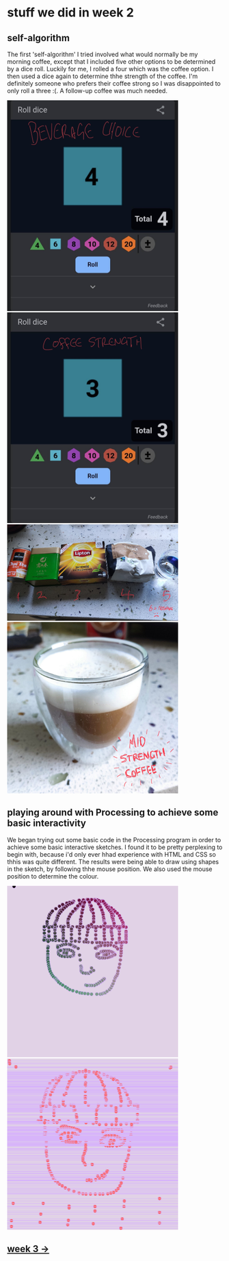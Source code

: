 # stuff we did in week 2

## self-algorithm 

The first 'self-algorithm' I tried involved what would normally be my morning coffee, except that I included five other options to be determined by a dice roll. Luckily for me, I rolled a four which was the coffee option. I then used a dice again to determine thhe strength of the coffee. I'm definitely someone who prefers their coffee strong so I was disappointed to only roll a three :(. A follow-up coffee was much needed.

<img src="Screenshot_2020-07-31-09-13-03-523_com.google.android.googlequicksearchbox.JPG" width="400" height="492">
<img src="Screenshot_2020-07-31-09-14-39-197_com.google.android.googlequicksearchbox.JPG" width="400" height="492">
<img src="IMG_20200731_081415.jpg" width="400" height="225">
<img src="IMG_20200731_081434.jpg" width="400" height="400">

## playing around with Processing to achieve some basic interactivity 

We began trying out some basic code in the Processing program in order to achieve some basic interactive sketches. I found it to be pretty perplexing to begin with, because i'd only ever hhad experience with HTML and CSS so thhis was quite different. The results were being able to draw using shapes in the sketch, by following thhe mouse position. We also used the mouse position to determine the colour.

<img src="Screen%20Shot%202020-07-31%20at%2012.22.43%20pm.png" width="400" height="400">
<img src="Screen%20Shot%202020-07-31%20at%201.07.27%20pm.png" width="400" height="400">

## [week 3 ->](https://sylvain-girard.github.io/Slave2theAlgo2020/week03/)
